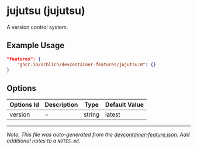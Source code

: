 
# jujutsu (jujutsu)

A version control system.

## Example Usage

```json
"features": {
    "ghcr.io/schlich/devcontainer-features/jujutsu:0": {}
}
```

## Options

| Options Id | Description | Type | Default Value |
|-----|-----|-----|-----|
| version | - | string | latest |



---

_Note: This file was auto-generated from the [devcontainer-feature.json](https://github.com/schlich/devcontainer-features/blob/main/src/jujutsu/devcontainer-feature.json).  Add additional notes to a `NOTES.md`._
